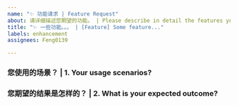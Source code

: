 ```yaml
---
name: "✨ 功能请求 | Feature Request"
about: 请详细描述您期望的功能。 | Please describe in detail the features you expect.
title: "✨ 一些功能。。。 | [Feature] Some feature..."
labels: enhancement
assignees: Feng0139

---
```


<!-- 请在您提交期望的功能之前，回答以下这些问题。 | Please answer these questions before you submit the desired feature. -->

### 您使用的场景？ | 1. Your usage scenarios?

### 您期望的结果是怎样的？ | 2. What is your expected outcome?

